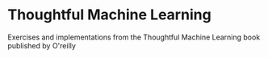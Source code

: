 # Thoughtful Machine Learning
Exercises and implementations from the Thoughtful Machine Learning book published by O'reilly 
